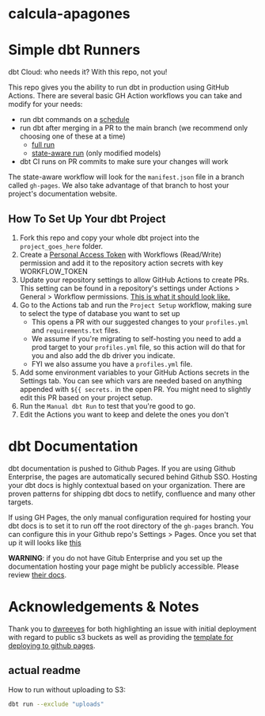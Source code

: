 # calcula-apagones
# Simple dbt Runners

dbt Cloud: who needs it? With this repo, not you!

This repo gives you the ability to run dbt in production using GitHub Actions. There are several basic GH Action workflows you can take and modify for your needs: 

 - run dbt commands on a [schedule](https://github.com/C00ldudeNoonan/simple-dbt-runner/blob/main/.github/workflows/run_dbt_on_cron.yml)
 - run dbt after merging in a PR to the main branch (we recommend only choosing one of these at a time)
   - [full run](https://github.com/C00ldudeNoonan/simple-dbt-runner/blob/main/.github/workflows/run_dbt_on_merge.yml)
   - [state-aware run](https://github.com/C00ldudeNoonan/simple-dbt-runner/blob/main/.github/workflows/run_incremental_dbt_on_merge.yml) (only modified models)
 - dbt CI runs on PR commits to make sure your changes will work

The state-aware workflow will look for the `manifest.json` file in a branch called `gh-pages`. We also take advantage of that branch to host your project's documentation website.

## How To Set Up Your dbt Project

 1. Fork this repo and copy your whole dbt project into the `project_goes_here` folder.
 2. Create a [Personal Access Token](https://github.com/settings/tokens?type=beta) with Workflows (Read/Write) permission and add it to the repository action secrets with key WORKFLOW_TOKEN
 3. Update your repository settings to allow GitHub Actions to create PRs. This setting can be found in a repository's settings under Actions > General > Workflow permissions. [This is what it should look like.](https://user-images.githubusercontent.com/21294829/263915123-512bf335-6796-4ae3-a7dc-ad1cf6c4035f.png)
 4. Go to the Actions tab and run the `Project Setup` workflow, making sure to select the type of database you want to set up
    - This opens a PR with our suggested changes to your `profiles.yml` and `requirements.txt` files.
    - We assume if you're migrating to self-hosting you need to add a prod target to your `profiles.yml` file, so this action will do that for you and also add the db driver you indicate.
    - FYI we also assume you have a `profiles.yml` file.
 5. Add some environment variables to your GitHub Actions secrets in the Settings tab. You can see which vars are needed based on anything appended with `${{ secrets.` in the open PR. You might need to slightly edit this PR based on your project setup.
 6. Run the `Manual dbt Run` to test that you're good to go.
 7. Edit the Actions you want to keep and delete the ones you don't

# dbt Documentation

dbt documentation is pushed to Github Pages. If you are using Github Enterprise, the pages are automatically secured behind Github SSO. Hosting your dbt docs is highly contextual based on your organization. There are proven patterns for shipping dbt docs to netlify, confluence and many other targets.

If using GH Pages, the only manual configuration required for hosting your dbt docs is to set it to run off the root directory of the `gh-pages` branch. You can configure this in your Github repo's Settings > Pages. Once you set that up it will looks like [this](https://c00ldudenoonan.github.io/simple-dbt-runner/#!/overview)

**WARNING**: if you do not have Gitub Enterprise and you set up the documentation hosting your page might be publicly accessible. Please review [their docs](https://pages.github.com/).

# Acknowledgements & Notes

Thank you to [dwreeves](https://github.com/dwreeves) for both highlighting an issue with initial deployment with regard to public s3 buckets as well as providing the [template for deploying to github pages](https://github.com/dwreeves/dbt_docs_ghpages_example).

## actual readme

How to run without uploading to S3:

```bash
dbt run --exclude "uploads"
```